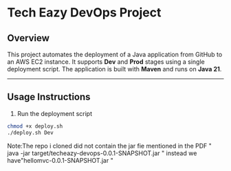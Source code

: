 # Tech Eazy DevOps Project

## Overview
This project automates the deployment of a Java application from GitHub to an AWS EC2 instance. It supports **Dev** and **Prod** stages using a single deployment script. The application is built with **Maven** and runs on **Java 21**.

---

## Usage Instructions

1. Run the deployment script
```bash
chmod +x deploy.sh
./deploy.sh Dev
```
Note:The repo i cloned did not contain the jar fie mentioned in the PDF " java -jar target/techeazy-devops-0.0.1-SNAPSHOT.jar 
" instead we have"hellomvc-0.0.1-SNAPSHOT.jar "
